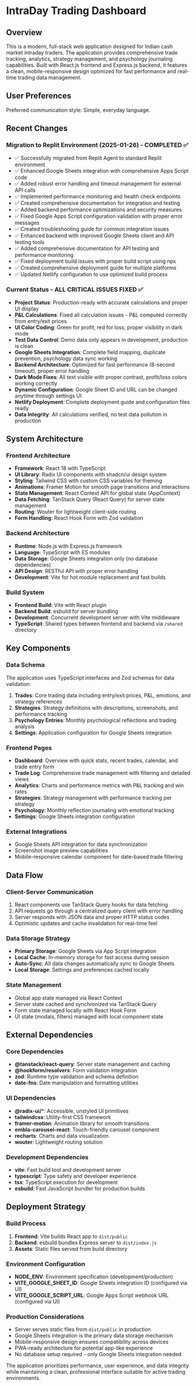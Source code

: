 # IntraDay Trading Dashboard

## Overview

This is a modern, full-stack web application designed for Indian cash market intraday traders. The application provides comprehensive trade tracking, analytics, strategy management, and psychology journaling capabilities. Built with React.js frontend and Express.js backend, it features a clean, mobile-responsive design optimized for fast performance and real-time trading data management.

## User Preferences

Preferred communication style: Simple, everyday language.

## Recent Changes

### Migration to Replit Environment (2025-01-26) - COMPLETED ✅
- ✅ Successfully migrated from Replit Agent to standard Replit environment
- ✅ Enhanced Google Sheets integration with comprehensive Apps Script code
- ✅ Added robust error handling and timeout management for external API calls
- ✅ Implemented performance monitoring and health check endpoints
- ✅ Created comprehensive documentation for integration and testing
- ✅ Added backend performance optimizations and security measures
- ✅ Fixed Google Apps Script configuration validation with proper error messages
- ✅ Created troubleshooting guide for common integration issues
- ✅ Enhanced backend with improved Google Sheets client and API testing tools
- ✅ Added comprehensive documentation for API testing and performance monitoring
- ✅ Fixed deployment build issues with proper build script using npx
- ✅ Created comprehensive deployment guide for multiple platforms
- ✅ Updated Netlify configuration to use optimized build process

### Current Status - ALL CRITICAL ISSUES FIXED ✅
- **Project Status**: Production-ready with accurate calculations and proper UI display
- **P&L Calculations**: Fixed all calculation issues - P&L computed correctly from entry/exit prices
- **UI Color Coding**: Green for profit, red for loss, proper visibility in dark mode
- **Test Data Control**: Demo data only appears in development, production is clean
- **Google Sheets Integration**: Complete field mapping, duplicate prevention, psychology data sync working
- **Backend Architecture**: Optimized for fast performance (8-second timeout), proper error handling
- **Dark Mode Fixes**: All text visible with proper contrast, profit/loss colors working correctly
- **Dynamic Configuration**: Google Sheet ID and URL can be changed anytime through settings UI
- **Netlify Deployment**: Complete deployment guide and configuration files ready
- **Data Integrity**: All calculations verified, no test data pollution in production

## System Architecture

### Frontend Architecture
- **Framework**: React 18 with TypeScript
- **UI Library**: Radix UI components with shadcn/ui design system
- **Styling**: Tailwind CSS with custom CSS variables for theming
- **Animations**: Framer Motion for smooth page transitions and interactions
- **State Management**: React Context API for global state (AppContext)
- **Data Fetching**: TanStack Query (React Query) for server state management
- **Routing**: Wouter for lightweight client-side routing
- **Form Handling**: React Hook Form with Zod validation

### Backend Architecture  
- **Runtime**: Node.js with Express.js framework
- **Language**: TypeScript with ES modules
- **Data Storage**: Google Sheets integration only (no database dependencies)
- **API Design**: RESTful API with proper error handling
- **Development**: Vite for hot module replacement and fast builds

### Build System
- **Frontend Build**: Vite with React plugin
- **Backend Build**: esbuild for server bundling
- **Development**: Concurrent development server with Vite middleware
- **TypeScript**: Shared types between frontend and backend via `/shared` directory

## Key Components

### Data Schema
The application uses TypeScript interfaces and Zod schemas for data validation:

1. **Trades**: Core trading data including entry/exit prices, P&L, emotions, and strategy references
2. **Strategies**: Strategy definitions with descriptions, screenshots, and performance tracking
3. **Psychology Entries**: Monthly psychological reflections and trading analysis
4. **Settings**: Application configuration for Google Sheets integration

### Frontend Pages
- **Dashboard**: Overview with quick stats, recent trades, calendar, and trade entry form
- **Trade Log**: Comprehensive trade management with filtering and detailed views
- **Analytics**: Charts and performance metrics with P&L tracking and win rates
- **Strategies**: Strategy management with performance tracking per strategy
- **Psychology**: Monthly reflection journaling with emotional tracking
- **Settings**: Google Sheets integration configuration

### External Integrations
- Google Sheets API integration for data synchronization
- Screenshot image preview capabilities
- Mobile-responsive calendar component for date-based trade filtering

## Data Flow

### Client-Server Communication
1. React components use TanStack Query hooks for data fetching
2. API requests go through a centralized query client with error handling
3. Server responds with JSON data and proper HTTP status codes
4. Optimistic updates and cache invalidation for real-time feel

### Data Storage Strategy
- **Primary Storage**: Google Sheets via App Script integration
- **Local Cache**: In-memory storage for fast access during session
- **Auto-Sync**: All data changes automatically sync to Google Sheets
- **Local Storage**: Settings and preferences cached locally

### State Management
- Global app state managed via React Context
- Server state cached and synchronized via TanStack Query
- Form state managed locally with React Hook Form
- UI state (modals, filters) managed with local component state

## External Dependencies

### Core Dependencies
- **@tanstack/react-query**: Server state management and caching
- **@hookform/resolvers**: Form validation integration
- **zod**: Runtime type validation and schema definition
- **date-fns**: Date manipulation and formatting utilities

### UI Dependencies
- **@radix-ui/***: Accessible, unstyled UI primitives
- **tailwindcss**: Utility-first CSS framework
- **framer-motion**: Animation library for smooth transitions
- **embla-carousel-react**: Touch-friendly carousel component
- **recharts**: Charts and data visualization
- **wouter**: Lightweight routing solution

### Development Dependencies
- **vite**: Fast build tool and development server
- **typescript**: Type safety and developer experience
- **tsx**: TypeScript execution for development
- **esbuild**: Fast JavaScript bundler for production builds

## Deployment Strategy

### Build Process
1. **Frontend**: Vite builds React app to `dist/public`
2. **Backend**: esbuild bundles Express server to `dist/index.js`
3. **Assets**: Static files served from build directory

### Environment Configuration
- **NODE_ENV**: Environment specification (development/production)
- **VITE_GOOGLE_SHEET_ID**: Google Sheets integration ID (configured via UI)
- **VITE_GOOGLE_SCRIPT_URL**: Google Apps Script webhook URL (configured via UI)

### Production Considerations
- Server serves static files from `dist/public` in production
- Google Sheets integration is the primary data storage mechanism
- Mobile-responsive design ensures compatibility across devices
- PWA-ready architecture for potential app-like experience
- No database setup required - only Google Sheets integration needed

The application prioritizes performance, user experience, and data integrity while maintaining a clean, professional interface suitable for active trading environments.